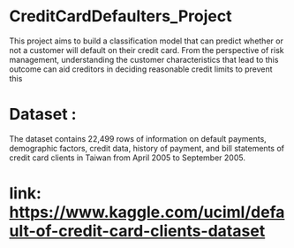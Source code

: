 # CreditCardDefaulters_Project

This project aims to build a classification model that can predict whether or not a customer will default on their credit card. From the perspective of risk management, understanding the customer characteristics that lead to this outcome can aid creditors in deciding reasonable credit limits to prevent this


# Dataset :
The dataset contains 22,499 rows of information on default payments, demographic factors, credit data, history of payment, and bill statements of credit card clients in Taiwan from April 2005 to September 2005.

# link: https://www.kaggle.com/uciml/default-of-credit-card-clients-dataset

